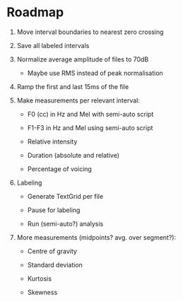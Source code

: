 Roadmap
=======

1. Move interval boundaries to nearest zero crossing

2. Save all labeled intervals

3. Normalize average amplitude of files to 70dB

   * Maybe use RMS instead of peak normalisation

4. Ramp the first and last 15ms of the file

5. Make measurements per relevant interval:

   * F0 (cc) in Hz and Mel with semi-auto script

   * F1-F3 in Hz and Mel using semi-auto script

   * Relative intensity

   * Duration (absolute and relative)

   * Percentage of voicing

6. Labeling

   * Generate TextGrid per file

   * Pause for labeling

   * Run (semi-auto?) analysis

7. More measurements (midpoints? avg. over segment?):

   * Centre of gravity

   * Standard deviation

   * Kurtosis

   * Skewness
